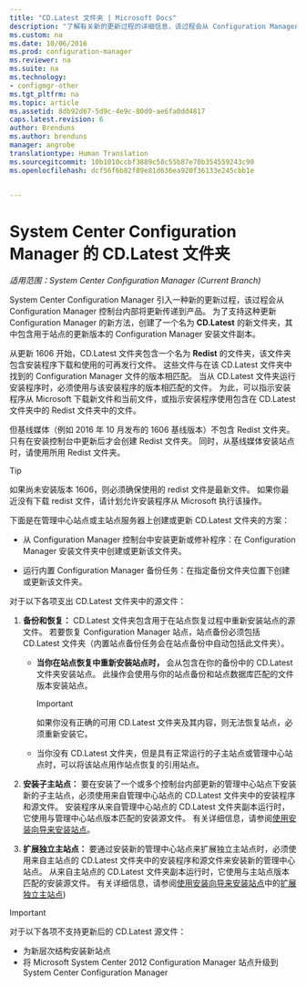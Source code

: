 ```yaml
---
title: "CD.Latest 文件夹 | Microsoft Docs"
description: "了解有关新的更新过程的详细信息，该过程会从 Configuration Manager 控制台内部将更新传递到产品。"
ms.custom: na
ms.date: 10/06/2016
ms.prod: configuration-manager
ms.reviewer: na
ms.suite: na
ms.technology:
- configmgr-other
ms.tgt_pltfrm: na
ms.topic: article
ms.assetid: 8db92d67-5d9c-4e9c-80d0-ae6fa0dd4817
caps.latest.revision: 6
author: Brenduns
ms.author: brenduns
manager: angrobe
translationtype: Human Translation
ms.sourcegitcommit: 10b1010ccbf3889c58c55b87e70b354559243c90
ms.openlocfilehash: dcf56f6b82f89e81d636ea920f36133e245cbb1e


---
```

# <a name="the-cdlatest-folder-for-system-center-configuration-manager"></a>System Center Configuration Manager 的 CD.Latest 文件夹

*适用范围：System Center Configuration Manager (Current Branch)*

System Center Configuration Manager 引入一种新的更新过程，该过程会从 Configuration Manager 控制台内部将更新传递到产品。 为了支持这种更新 Configuration Manager 的新方法，创建了一个名为 **CD.Latest** 的新文件夹，其中包含用于站点的更新版本的 Configuration Manager 安装文件副本。  

从更新 1606 开始，CD.Latest 文件夹包含一个名为 **Redist** 的文件夹，该文件夹包含安装程序下载和使用的可再发行文件。 这些文件与在该 CD.Latest 文件夹中找到的 Configuration Manager 文件的版本相匹配。 当从 CD.Latest 文件夹运行安装程序时，必须使用与该安装程序的版本相匹配的文件。 为此，可以指示安装程序从 Microsoft 下载新文件和当前文件，或指示安装程序使用包含在 CD.Latest 文件夹中的 Redist 文件夹中的文件。

但基线媒体（例如 2016 年 10 月发布的 1606 基线版本）不包含 Redist 文件夹。 只有在安装控制台中更新后才会创建 Redist 文件夹。 同时，从基线媒体安装站点时，请使用所用 Redist 文件夹。  

> [!TIP]
> 如果尚未安装版本 1606，则必须确保使用的 redist 文件是最新文件。 如果你最近没有下载 redist 文件，请计划允许安装程序从 Microsoft 执行该操作。   

 下面是在管理中心站点或主站点服务器上创建或更新 CD.Latest 文件夹的方案：  

-   从 Configuration Manager 控制台中安装更新或修补程序：在 Configuration Manager 安装文件夹中创建或更新该文件夹。  

-   运行内置 Configuration Manager 备份任务：在指定备份文件夹位置下创建或更新该文件夹。  

对于以下各项支出 CD.Latest 文件夹中的源文件：  

1.  **备份和恢复：** CD.Latest 文件夹包含用于在站点恢复过程中重新安装站点的源文件。 若要恢复 Configuration Manager 站点，站点备份必须包括 CD.Latest 文件夹（内置站点备份任务会在站点备份中自动包括此文件夹）。  

    -   **当你在站点恢复中重新安装站点时，** 会从包含在你的备份中的 CD.Latest 文件夹安装站点。 此操作会使用与你的站点备份和站点数据库匹配的文件版本安装站点。  

        > [!IMPORTANT]  
        >  如果你没有正确的可用 CD.Latest 文件夹及其内容，则无法恢复站点，必须重新安装它。  

    -   当你没有 CD.Latest 文件夹，但是具有正常运行的子主站点或管理中心站点时，可以将该站点用作站点恢复的引用站点。  

2.  **安装子主站点：** 要在安装了一个或多个控制台内部更新的管理中心站点下安装新的子主站点，必须使用来自管理中心站点的 CD.Latest 文件夹中的安装程序和源文件。 安装程序从来自管理中心站点的 CD.Latest 文件夹副本运行时，它使用与管理中心站点版本匹配的安装源文件。 有关详细信息，请参阅[使用安装向导来安装站点](../../../core/servers/deploy/install/use-the-setup-wizard-to-install-sites.md)。  

3.  **扩展独立主站点：** 要通过安装新的管理中心站点来扩展独立主站点时，必须使用来自主站点的 CD.Latest 文件夹中的安装程序和源文件来安装新的管理中心站点。 从来自主站点的 CD.Latest 文件夹副本运行时，它使用与主站点版本匹配的安装源文件。 有关详细信息，请参阅[使用安装向导来安装站点](../../../core/servers/deploy/install/use-the-setup-wizard-to-install-sites.md)中的[扩展独立主站点](../../../core/servers/deploy/install/use-the-setup-wizard-to-install-sites.md#bkmk_expand))

> [!IMPORTANT]  
>  对于以下各项不支持更新后的 CD.Latest 源文件：  
>   
>  -   为新层次结构安装新站点  
>  -   将 Microsoft System Center 2012 Configuration Manager 站点升级到 System Center Configuration Manager



<!--HONumber=Dec16_HO3-->


